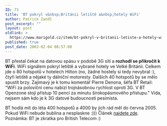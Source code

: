 ```yaml
---
ID: 73
title: 'BT pokryl v&nbsp;Británii letiště a&nbsp;hotely WiFi'
author: Patrick Zandl
post_excerpt: ""
layout: post
oldlink: >
  https://www.marigold.cz/item/bt-pokryl-v-britanii-letiste-a-hotely-wifi
published: true
post_date: 2003-02-04 08:57:00
---
```

<p>
BT přestal čekat na datovou spásu v podobě 3G sítí a <STRONG>rozhodl se přikročit k WiFi</STRONG>. WiFi signálem pokryl letiště a vybrané hotely ve Velké Británii. Celkem jde o 80 hotspotů v hotelech Hilton (no, žádné hostely si tedy nevybral :), čtyři letiště a nějaké ty dálniční motoresty. Dalších 40 hotspotů by se mělo spustit brzy. Zajímavý je k tomu komentář Pierre Denona, šéfa BT Retail: "WiFi za poloviční cenu nabízí trojnásobnou rychlost oproti 3G. V BT Openzone stojí přístup 10 pencí za minutu širokopásmového přístupu." Vida, nejsem sám kdo je k 3G datové budoucnosti pesimista. </p>

<p>
BT hodlá mít do léta 400 hotspotů a 4000 by jich rád měl do června 2005. Pokud WiFi nebude bublina a nesplaskne :))) Článek <A href="http://www.m-travel.com/30203.shtml" target=_blank>najdete zde</A>. Poznámka: BT je zkratka pro British Telecom :)</p>

